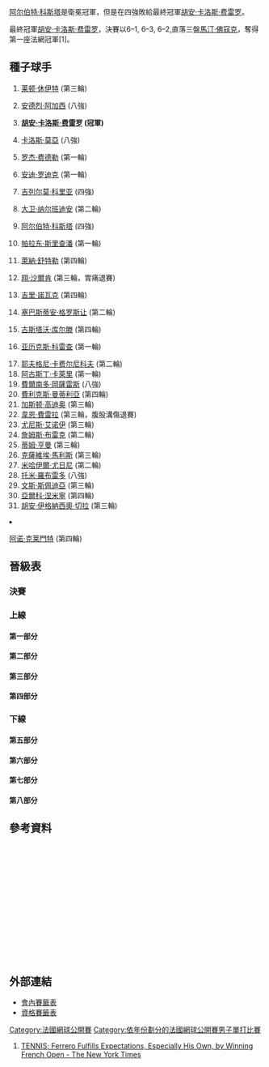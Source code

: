 [阿尔伯特·科斯塔](../Page/阿尔伯特·科斯塔.md "wikilink")是衛冕冠軍，但是在四強敗給最終冠軍[胡安·卡洛斯·费雷罗](../Page/胡安·卡洛斯·费雷罗.md "wikilink")。

最終冠軍[胡安·卡洛斯·费雷罗](../Page/胡安·卡洛斯·费雷罗.md "wikilink")，決賽以6–1, 6–3,
6–2,直落三盤[馬汀·佛寇克](https://zh.wikipedia.org/wiki/馬汀·佛寇克 "wikilink")，奪得第一座法網冠軍\[1\]。

## 種子球手

1.  [莱顿·休伊特](../Page/莱顿·休伊特.md "wikilink") (第三輪)

2.  [安德烈·阿加西](../Page/安德烈·阿加西.md "wikilink") (八強)

3.  **[胡安·卡洛斯·费雷罗](../Page/胡安·卡洛斯·费雷罗.md "wikilink") (冠軍)**

4.  [卡洛斯·莫亞](https://zh.wikipedia.org/wiki/卡洛斯·莫亞 "wikilink") (八強)

5.  [罗杰·费德勒](../Page/罗杰·费德勒.md "wikilink") (第一輪)

6.  [安迪·罗迪克](https://zh.wikipedia.org/wiki/安迪·罗迪克 "wikilink") (第一輪)

7.  [吉列尔莫·科里亚](../Page/吉列尔莫·科里亚.md "wikilink") (四強)

8.  [大卫·纳尔班迪安](../Page/大卫·纳尔班迪安.md "wikilink") (第二輪)

9.  [阿尔伯特·科斯塔](../Page/阿尔伯特·科斯塔.md "wikilink") (四強)

10. [帕拉东·斯里查潘](../Page/帕拉东·斯里查潘.md "wikilink") (第一輪)

11. [萊納·舒特勒](../Page/萊納·舒特勒.md "wikilink") (第四輪)

12. [翔·沙爾肯](../Page/翔·沙爾肯.md "wikilink") (第三輪，胃痛退賽)

13. [吉里·諾瓦克](https://zh.wikipedia.org/wiki/吉里·諾瓦克 "wikilink") (第四輪)

14. [塞巴斯蒂安·格罗斯让](https://zh.wikipedia.org/wiki/塞巴斯蒂安·格罗斯让 "wikilink")
    (第二輪)

15. [古斯塔沃·库尔滕](../Page/古斯塔沃·库尔滕.md "wikilink") (第四輪)

16. [亚历克斯·科雷查](../Page/亚历克斯·科雷查.md "wikilink") (第一輪)

<!-- end list -->

17.  [耶夫格尼·卡费尔尼科夫](https://zh.wikipedia.org/wiki/耶夫格尼·卡费尔尼科夫 "wikilink")
    (第二輪)
18.  [阿古斯丁·卡萊里](https://zh.wikipedia.org/wiki/阿古斯丁·卡萊里 "wikilink") (第一輪)
19.  [費爾南多·岡薩雷斯](../Page/費爾南多·岡薩雷斯.md "wikilink") (八強)
20.  [費利克斯·曼蒂利亞](https://zh.wikipedia.org/wiki/費利克斯·曼蒂利亞 "wikilink")
    (第四輪)
21.  [加斯顿·高迪奥](https://zh.wikipedia.org/wiki/加斯顿·高迪奥 "wikilink") (第三輪)
22.  [韋恩·費雷拉](../Page/韋恩·費雷拉.md "wikilink") (第三輪，腹股溝傷退賽)
23.  [尤尼斯·艾诺伊](https://zh.wikipedia.org/wiki/尤尼斯·艾诺伊 "wikilink") (第三輪)
24.  [詹姆斯·布雷克](https://zh.wikipedia.org/wiki/詹姆斯·布雷克 "wikilink") (第二輪)
25.  [蒂姆·亨曼](../Page/蒂姆·亨曼.md "wikilink") (第三輪)
26.  [克薩維埃·馬利斯](https://zh.wikipedia.org/wiki/克薩維埃·馬利斯 "wikilink") (第三輪)
27.  [米哈伊爾·尤日尼](../Page/米哈伊爾·尤日尼.md "wikilink") (第二輪)
28.  [托米·羅布雷多](../Page/托米·羅布雷多.md "wikilink") (八強)
29.  [文斯·斯佩迪亞](https://zh.wikipedia.org/wiki/文斯·斯佩迪亞 "wikilink") (第三輪)
30.  [亞爾科·涅米寧](../Page/亞爾科·涅米寧.md "wikilink") (第四輪)
31.  [胡安·伊格納西奧·切拉](https://zh.wikipedia.org/wiki/胡安·伊格納西奧·切拉 "wikilink")
    (第三輪)

<li>

[阿诺·克莱門特](https://zh.wikipedia.org/wiki/阿诺·克莱芒 "wikilink") (第四輪)

## 晉級表

### 決賽

### 上線

#### 第一部分

#### 第二部分

#### 第三部分

#### 第四部分

### 下線

#### 第五部分

#### 第六部分

#### 第七部分

#### 第八部分

## 參考資料

<div class="references-small" style="height: 220px; overflow: auto; padding: 3px">

<references/>

</div>

## 外部連結

  - [會內賽籤表](http://www.atpworldtour.com/posting/2003/520/mds.pdf)
  - [資格賽籤表](http://www.atpworldtour.com/posting/2003/520/qs.pdf)

[Category:法國網球公開賽](https://zh.wikipedia.org/wiki/Category:法國網球公開賽 "wikilink")
[Category:依年份劃分的法國網球公開賽男子單打比賽](https://zh.wikipedia.org/wiki/Category:依年份劃分的法國網球公開賽男子單打比賽 "wikilink")

1.  [TENNIS; Ferrero Fulfills Expectations, Especially His Own, by
    Winning French Open - The New York
    Times](http://www.nytimes.com/2003/06/09/sports/tennis-ferrero-fulfills-expectations-especially-his-own-by-winning-french-open.html)